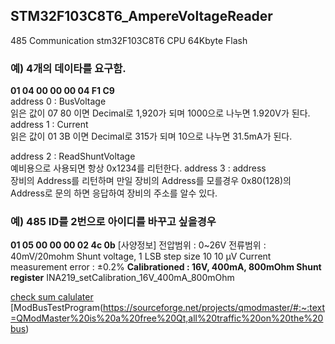 ﻿## STM32F103C8T6_AmpereVoltageReader
485 Communication
stm32F103C8T6 CPU 64Kbyte Flash 

### 예)  4개의 데이타를 요구함.
**01 04 00 00 00 04 F1 C9**  
address 0 : BusVoltage  
 읽은 값이 07 80 이면 Decimal로 1,920가 되며 1000으로 나누면 1.920V가 된다.
address 1 : Current   
 읽은 값이 01 3B 이면 Decimal로 315가 되며 10으로 나누면 31.5mA가 된다.
  
address 2 : ReadShuntVoltage  
 예비용으로 사용되면 항상 0x1234를 리턴한다.
address 3 : address  
 장비의 Address를 리턴하며 만일 장비의 Address를 모를경우 0x80(128)의 Address로 문의 하면 응답하여
 장비의 주소를 알수 있다.


### 예) 485 ID를 2번으로 아이디를 바꾸고 싶을경우
**01 05 00 00 00 02 4c 0b**
[사양정보]
전압범위 : 0~26V
전류범위 : 40mV/20mohm
Shunt voltage, 1 LSB step size 10 10 μV
Current measurement error : ±0.2%
**Calibrationed : 16V, 400mA, 800mOhm Shunt register**
INA219_setCalibration_16V_400mA_800mOhm

[check sum calulater](https://crccalc.com/)  
[ModBusTestProgram(https://sourceforge.net/projects/qmodmaster/#:~:text=QModMaster%20is%20a%20free%20Qt,all%20traffic%20on%20the%20bus)
